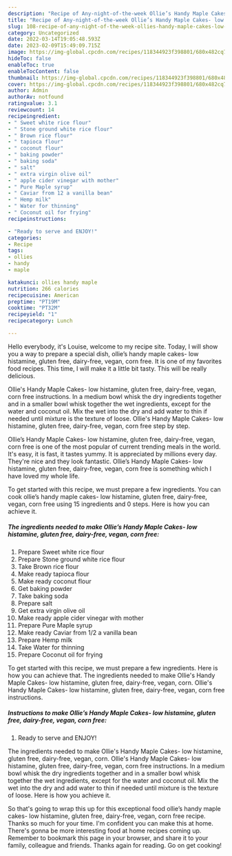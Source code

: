 ```yaml
---
description: "Recipe of Any-night-of-the-week Ollie’s Handy Maple Cakes- low histamine, gluten free, dairy-free, vegan, corn free"
title: "Recipe of Any-night-of-the-week Ollie’s Handy Maple Cakes- low histamine, gluten free, dairy-free, vegan, corn free"
slug: 108-recipe-of-any-night-of-the-week-ollies-handy-maple-cakes-low-histamine-gluten-free-dairy-free-vegan-corn-free
category: Uncategorized
date: 2022-03-14T19:05:48.593Z
date: 2023-02-09T15:49:09.715Z
image: https://img-global.cpcdn.com/recipes/118344923f398801/680x482cq70/ollies-handy-maple-cakes-low-histamine-gluten-free-dairy-free-vegan-corn-free-recipe-main-photo.jpg
hideToc: false
enableToc: true
enableTocContent: false
thumbnail: https://img-global.cpcdn.com/recipes/118344923f398801/680x482cq70/ollies-handy-maple-cakes-low-histamine-gluten-free-dairy-free-vegan-corn-free-recipe-main-photo.jpg
cover: https://img-global.cpcdn.com/recipes/118344923f398801/680x482cq70/ollies-handy-maple-cakes-low-histamine-gluten-free-dairy-free-vegan-corn-free-recipe-main-photo.jpg
author: Admin
authorAv: notfound
ratingvalue: 3.1
reviewcount: 14
recipeingredient:
- " Sweet white rice flour"
- " Stone ground white rice flour"
- " Brown rice flour"
- " tapioca flour"
- " coconut flour"
- " baking powder"
- " baking soda"
- " salt"
- " extra virgin olive oil"
- " apple cider vinegar with mother"
- " Pure Maple syrup"
- " Caviar from 12 a vanilla bean"
- " Hemp milk"
- " Water for thinning"
- " Coconut oil for frying"
recipeinstructions:

- "Ready to serve and ENJOY!"
categories:
- Recipe
tags:
- ollies
- handy
- maple

katakunci: ollies handy maple 
nutrition: 266 calories
recipecuisine: American
preptime: "PT19M"
cooktime: "PT32M"
recipeyield: "1"
recipecategory: Lunch

---
```



Hello everybody, it's Louise, welcome to my recipe site. Today, I will show you a way to prepare a special dish, ollie’s handy maple cakes- low histamine, gluten free, dairy-free, vegan, corn free. It is one of my favorites food recipes. This time, I will make it a little bit tasty. This will be really delicious.

Ollie&#39;s Handy Maple Cakes- low histamine, gluten free, dairy-free, vegan, corn free instructions. In a medium bowl whisk the dry ingredients together and in a smaller bowl whisk together the wet ingredients, except for the water and coconut oil. Mix the wet into the dry and add water to thin if needed until mixture is the texture of loose. Ollie&#39;s Handy Maple Cakes- low histamine, gluten free, dairy-free, vegan, corn free step by step.

Ollie’s Handy Maple Cakes- low histamine, gluten free, dairy-free, vegan, corn free is one of the most popular of current trending meals in the world. It's easy, it is fast, it tastes yummy. It is appreciated by millions every day. They're nice and they look fantastic. Ollie’s Handy Maple Cakes- low histamine, gluten free, dairy-free, vegan, corn free is something which I have loved my whole life.


To get started with this recipe, we must prepare a few ingredients. You can cook ollie’s handy maple cakes- low histamine, gluten free, dairy-free, vegan, corn free using 15 ingredients and 0 steps. Here is how you can achieve it.

<!--inarticleads1-->

##### The ingredients needed to make Ollie’s Handy Maple Cakes- low histamine, gluten free, dairy-free, vegan, corn free:

1. Prepare  Sweet white rice flour
1. Prepare  Stone ground white rice flour
1. Take  Brown rice flour
1. Make ready  tapioca flour
1. Make ready  coconut flour
1. Get  baking powder
1. Take  baking soda
1. Prepare  salt
1. Get  extra virgin olive oil
1. Make ready  apple cider vinegar with mother
1. Prepare  Pure Maple syrup
1. Make ready  Caviar from 1/2 a vanilla bean
1. Prepare  Hemp milk
1. Take  Water for thinning
1. Prepare  Coconut oil for frying


To get started with this recipe, we must prepare a few ingredients. Here is how you can achieve that. The ingredients needed to make Ollie&#39;s Handy Maple Cakes- low histamine, gluten free, dairy-free, vegan, corn. Ollie&#39;s Handy Maple Cakes- low histamine, gluten free, dairy-free, vegan, corn free instructions. 

<!--inarticleads2-->

##### Instructions to make Ollie’s Handy Maple Cakes- low histamine, gluten free, dairy-free, vegan, corn free:


1. Ready to serve and ENJOY!

The ingredients needed to make Ollie&#39;s Handy Maple Cakes- low histamine, gluten free, dairy-free, vegan, corn. Ollie&#39;s Handy Maple Cakes- low histamine, gluten free, dairy-free, vegan, corn free instructions. In a medium bowl whisk the dry ingredients together and in a smaller bowl whisk together the wet ingredients, except for the water and coconut oil. Mix the wet into the dry and add water to thin if needed until mixture is the texture of loose. Here is how you achieve it. 

So that's going to wrap this up for this exceptional food ollie’s handy maple cakes- low histamine, gluten free, dairy-free, vegan, corn free recipe. Thanks so much for your time. I'm confident you can make this at home. There's gonna be more interesting food at home recipes coming up. Remember to bookmark this page in your browser, and share it to your family, colleague and friends. Thanks again for reading. Go on get cooking!
